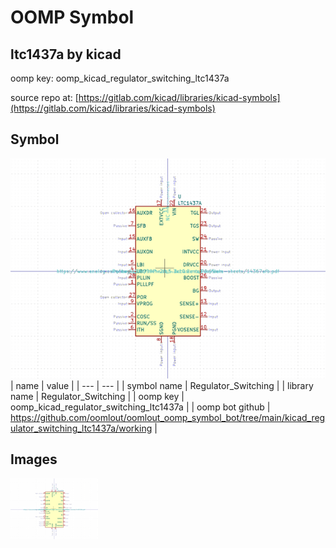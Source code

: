 # OOMP Symbol  
## ltc1437a  by kicad  
  
oomp key: oomp_kicad_regulator_switching_ltc1437a  
  
source repo at: [https://gitlab.com/kicad/libraries/kicad-symbols](https://gitlab.com/kicad/libraries/kicad-symbols)  
## Symbol  
  
[![working.png](working_600.png)](working.png)  
| name | value | 
| --- | --- | 
| symbol name | Regulator_Switching | 
| library name | Regulator_Switching | 
| oomp key | oomp_kicad_regulator_switching_ltc1437a | 
| oomp bot github | https://github.com/oomlout/oomlout_oomp_symbol_bot/tree/main/kicad_regulator_switching_ltc1437a/working | 
## Images  
  
[![working.png](working_140.png)](working.png)  
